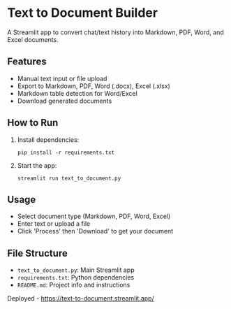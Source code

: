 # Text to Document Builder

A Streamlit app to convert chat/text history into Markdown, PDF, Word, and Excel documents.

## Features
- Manual text input or file upload
- Export to Markdown, PDF, Word (.docx), Excel (.xlsx)
- Markdown table detection for Word/Excel
- Download generated documents

## How to Run
1. Install dependencies:
   ```
   pip install -r requirements.txt
   ```
2. Start the app:
   ```
   streamlit run text_to_document.py
   ```

## Usage
- Select document type (Markdown, PDF, Word, Excel)
- Enter text or upload a file
- Click 'Process' then 'Download' to get your document

## File Structure
- `text_to_document.py`: Main Streamlit app
- `requirements.txt`: Python dependencies
- `README.md`: Project info and instructions

Deployed - https://text-to-document.streamlit.app/
